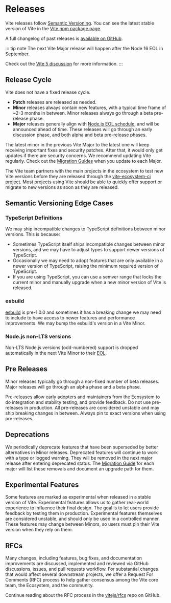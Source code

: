 # Releases

Vite releases follow [Semantic Versioning](https://semver.org/). You can see the latest stable version of Vite in the [Vite npm package page](https://www.npmjs.com/package/vite).

A full changelog of past releases is [available on GitHub](https://github.com/vitejs/vite/blob/main/packages/vite/CHANGELOG.md).

::: tip note
The next Vite Major release will happen after the Node 16 EOL in September.

Check out the [Vite 5 discussion](https://github.com/vitejs/vite/discussions/12466) for more information.
:::

## Release Cycle​

Vite does not have a fixed release cycle.

- **Patch** releases are released as needed.
- **Minor** releases always contain new features, with a typical time frame of ~2-3 months in between. Minor releases always go through a beta pre-release phase.
- **Major** releases generally align with [Node.js EOL schedule](https://endoflife.date/nodejs), and will be announced ahead of time. These releases will go through an early discussion phase, and both alpha and beta pre-release phases.

The latest minor in the previous Vite Major to the latest one will keep receiving important fixes and security patches. After that, it would only get updates if there are security concerns. We recommend updating Vite regularly. Check out the [Migration Guides](https://vitejs.dev/guide/migration.html) when you update to each Major.

The Vite team partners with the main projects in the ecosystem to test new Vite versions before they are released through the [vite-ecosystem-ci project](https://github.com/vitejs/vite-ecosystem-ci). Most projects using Vite should be able to quickly offer support or migrate to new versions as soon as they are released.

## Semantic Versioning Edge Cases

### TypeScript Definitions​

We may ship incompatible changes to TypeScript definitions between minor versions. This is because:
- Sometimes TypeScript itself ships incompatible changes between minor versions, and we may have to adjust types to support newer versions of TypeScript.
- Occasionally we may need to adopt features that are only available in a newer version of TypeScript, raising the minimum required version of TypeScript.
- If you are using TypeScript, you can use a semver range that locks the current minor and manually upgrade when a new minor version of Vite is released.

### esbuild

[esbuild](https://esbuild.github.io/) is pre-1.0.0 and sometimes it has a breaking change we may need to include to have access to newer features and performance improvements. We may bump the esbuild's version in a Vite Minor.

### Node.js non-LTS versions

Non-LTS Node.js versions (odd-numbered) support is dropped automatically in the next Vite Minor to their [EOL](https://endoflife.date/nodejs).

## Pre Releases​

Minor releases typically go through a non-fixed number of beta releases. Major releases will go through an alpha phase and a beta phase.

Pre-releases allow early adopters and maintainers from the Ecosystem to do integration and stability testing, and provide feedback. Do not use pre-releases in production. All pre-releases are considered unstable and may ship breaking changes in between. Always pin to exact versions when using pre-releases.

## Deprecations​

We periodically deprecate features that have been superseded by better alternatives in Minor releases. Deprecated features will continue to work with a type or logged warning. They will be removed in the next major release after entering deprecated status. The [Migration Guide](https://vitejs.dev/guide/migration.html) for each major will list these removals and document an upgrade path for them.

## Experimental Features​

Some features are marked as experimental when released in a stable version of Vite. Experimental features allows us to gather real-world experience to influence their final design. The goal is to let users provide feedback by testing them in production. Experimental features themselves are considered unstable, and should only be used in a controlled manner. These features may change between Minors, so users must pin their Vite version when they rely on them.

## RFCs​

Many changes, including features, bug fixes, and documentation improvements are discussed, implemented and reviewed via GitHub discussions, issues, and pull requests workflow. For substantial changes that would affect several downstream projects, we offer a Request For Comments (RFC) process to help gather consensus among the Vite core team, the Ecosystem, and the community.

Continue reading about the RFC process in the [vitejs/rfcs](https://github.com/vitejs/rfcs) repo on GitHub.
